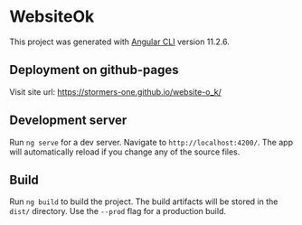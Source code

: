 # WebsiteOk

This project was generated with [Angular CLI](https://github.com/angular/angular-cli) version 11.2.6.

## Deployment on github-pages

Visit site url: https://stormers-one.github.io/website-o_k/

## Development server

Run `ng serve` for a dev server. Navigate to `http://localhost:4200/`. The app will automatically reload if you change any of the source files.

## Build

Run `ng build` to build the project. The build artifacts will be stored in the `dist/` directory. Use the `--prod` flag for a production build.
